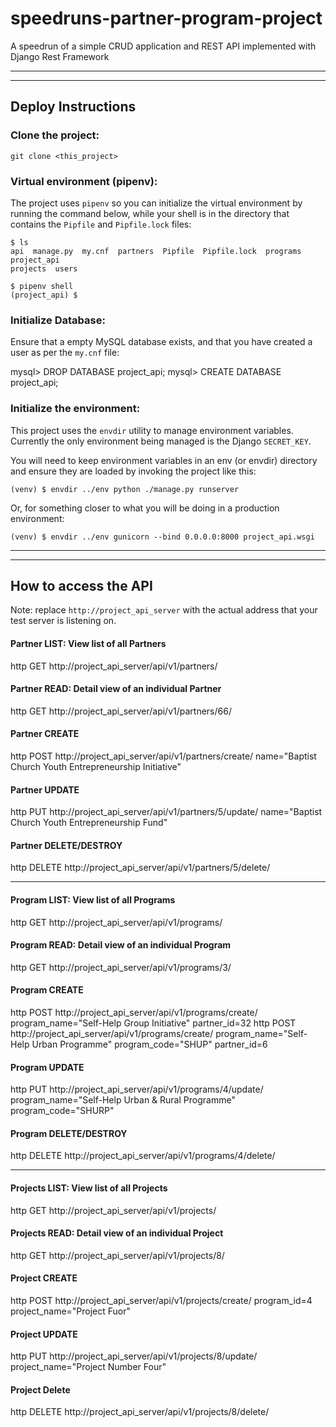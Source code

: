 # speedruns-partner-program-project
A speedrun of a simple CRUD application and REST API implemented with Django
Rest Framework


***
***
## Deploy Instructions

### Clone the project:
```
git clone <this_project>
```

### Virtual environment (pipenv):
The project uses `pipenv` so you can initialize the virtual environment by
running the command below, while your shell is in the directory that contains
the `Pipfile` and `Pipfile.lock` files:

```
$ ls
api  manage.py  my.cnf  partners  Pipfile  Pipfile.lock  programs  project_api
projects  users

$ pipenv shell
(project_api) $
```

### Initialize Database:

Ensure that a empty MySQL database exists, and that you have created a user as
per the `my.cnf` file:

mysql> DROP DATABASE project_api;
mysql> CREATE DATABASE project_api;

### Initialize the environment:

This project uses the `envdir` utility to manage environment variables.
Currently the only environment being managed is the Django `SECRET_KEY`.

You will need to keep environment variables in an env (or envdir) directory and
ensure they are loaded by invoking the project like this:
```
(venv) $ envdir ../env python ./manage.py runserver
```

Or,  for something closer to what you will be doing in a production environment:
```
(venv) $ envdir ../env gunicorn --bind 0.0.0.0:8000 project_api.wsgi
```

***
***
## How to access the API

Note:
replace `http://project_api_server` with the actual address that your test
server is listening on.

#### Partner LIST: View list of all Partners
http GET http://project_api_server/api/v1/partners/

#### Partner READ: Detail view of an individual Partner
http GET http://project_api_server/api/v1/partners/66/

#### Partner CREATE
http POST http://project_api_server/api/v1/partners/create/ name="Baptist Church Youth Entrepreneurship Initiative"

#### Partner UPDATE
http PUT http://project_api_server/api/v1/partners/5/update/ name="Baptist Church Youth Entrepreneurship Fund"

#### Partner DELETE/DESTROY
http DELETE http://project_api_server/api/v1/partners/5/delete/

***

#### Program LIST: View list of all Programs
http GET http://project_api_server/api/v1/programs/

#### Program READ: Detail view of an individual Program
http GET http://project_api_server/api/v1/programs/3/

#### Program CREATE
http POST http://project_api_server/api/v1/programs/create/ program_name="Self-Help Group Initiative" partner_id=32
http POST http://project_api_server/api/v1/programs/create/ program_name="Self-Help Urban Programme" program_code="SHUP" partner_id=6

#### Program UPDATE
http PUT http://project_api_server/api/v1/programs/4/update/ program_name="Self-Help Urban & Rural Programme" program_code="SHURP"

#### Program DELETE/DESTROY
http DELETE http://project_api_server/api/v1/programs/4/delete/

***

#### Projects LIST: View list of all Projects
http GET http://project_api_server/api/v1/projects/

#### Projects READ: Detail view of an individual Project
http GET http://project_api_server/api/v1/projects/8/

#### Project CREATE
http POST http://project_api_server/api/v1/projects/create/ program_id=4
project_name="Project Fuor"

#### Project UPDATE
http PUT http://project_api_server/api/v1/projects/8/update/ project_name="Project
Number Four"

#### Project Delete
http DELETE http://project_api_server/api/v1/projects/8/delete/
